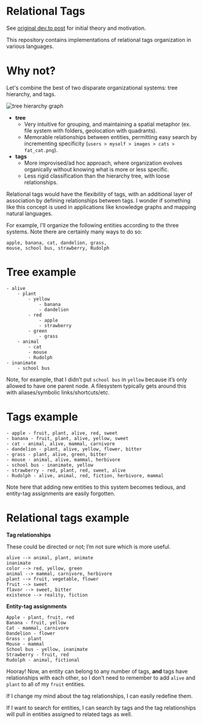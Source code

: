 # Relational Tags

See [original dev.to post](https://dev.to/owengall/relational-tags-29n9) for initial theory and motivation.

This repository contains implementations of relational tags organization in various languages.

# Why not?

Let's combine the best of two disparate organizational systems: tree hierarchy, and tags.

![tree hierarchy graph](https://dev-to-uploads.s3.amazonaws.com/uploads/articles/j5tmd6zkesbzd0xrennt.png)

- **tree**
    - Very intuitive for grouping, and maintaining a spatial metaphor (ex. file system with folders, geolocation with quadrants).
    - Memorable relationships between entities, permitting easy search by incrementing specificity (`users > myself > images > cats > fat_cat.png`).
- **tags**
    - More improvised/ad hoc approach, where organization evolves organically without knowing what is more or less specific.
    - Less rigid classification than the hierarchy tree, with loose relationships.

Relational tags would have the flexibility of tags, with an additional layer of association by defining relationships between tags. I wonder if something like this concept is used in applications like knowledge graphs and mapping natural languages.

For example, I’ll organize the following entities according to the three systems. Note there are certainly many ways to do so:

```
apple, banana, cat, dandelion, grass, 
mouse, school bus, strawberry, Rudolph
```

# Tree example

```
- alive
	- plant
	    - yellow
			- banana
			- dandelion
		- red
			- apple
			- strawberry
		- green
			- grass
	- animal
		- cat
		- mouse
		- Rudolph
- inanimate
	- school bus
```

Note, for example, that I didn’t put `school bus` in `yellow` because it’s only allowed to have one parent node. A filesystem typically gets around this with aliases/symbolic links/shortcuts/etc.

# Tags example

```
- apple - fruit, plant, alive, red, sweet
- banana - fruit, plant, alive, yellow, sweet
- cat - animal, alive, mammal, carnivore
- dandelion - plant, alive, yellow, flower, bitter
- grass - plant, alive, green, bitter
- mouse - animal, alive, mammal, herbivore
- school bus - inanimate, yellow
- strawberry - red, plant, red, sweet, alive
- Rudolph - alive, animal, red, fiction, herbivore, mammal
```

Note here that adding new entities to this system becomes tedious, and entity-tag assignments are easily forgotten.

# Relational tags example

**Tag relationships**

These could be directed or not; I’m not sure which is more useful.

```
alive --> animal, plant, animate
inanimate
color --> red, yellow, green
animal --> mammal, carnivore, herbivore
plant --> fruit, vegetable, flower
fruit --> sweet
flavor --> sweet, bitter
existence --> reality, fiction
```

**Entity-tag assignments**

```
Apple - plant, fruit, red
Banana - fruit, yellow
Cat - mammal, carnivore
Dandelion - flower
Grass - plant
Mouse - mammal
School bus - yellow, inanimate
Strawberry - fruit, red
Rudolph - animal, fictional
```

Hooray! Now, an entity can belong to any number of tags, **and** tags have relationships with each other, so I don’t need to remember to add `alive` and `plant` to all of my `fruit` entities.

If I change my mind about the tag relationships, I can easily redefine them.

If I want to search for entities, I can search by tags and the tag relationships will pull in entities assigned to related tags as well.